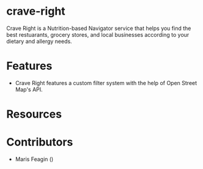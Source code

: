 # crave-right

Crave Right is a Nutrition-based Navigator service that helps you find the best restuarants, grocery stores, and local businesses according to your dietary and allergy needs.

# Features
- Crave Right features a custom filter system with the help of Open Street Map's API.
# Resources

# Contributors
- Maris Feagin ()
